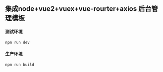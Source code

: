 ## 集成node+vue2+vuex+vue-rourter+axios 后台管理模板


####  测试环境
```
npm run dev
```


#### 生产环境
```
npm run build 
```